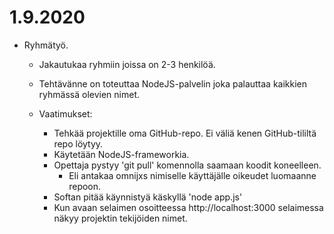 <h1>1.9.2020</h1>

* Ryhmätyö. 
    * Jakautukaa ryhmiin joissa on 2-3 henkilöä. 
    * Tehtävänne on toteuttaa NodeJS-palvelin joka palauttaa kaikkien ryhmässä olevien nimet.
  
    * Vaatimukset:
        * Tehkää projektille oma GitHub-repo. Ei väliä kenen GitHub-tililtä repo löytyy.
        * Käytetään NodeJS-frameworkia.
        * Opettaja pystyy 'git pull' komennolla saamaan koodit koneelleen.
            * Eli antakaa omnijxs nimiselle käyttäjälle oikeudet luomaanne repoon.
        * Softan pitää käynnistyä käskyllä 'node app.js'
        * Kun avaan selaimen osoitteessa http://localhost:3000 selaimessa näkyy projektin tekijöiden nimet.
